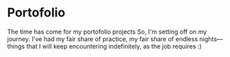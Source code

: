 # Portofolio
The time has come for my portofolio projects 
So, I'm setting off on my journey. I've had my fair share of practice, my fair share of endless nights—things that I will keep encountering indefinitely, as the job requires :)
